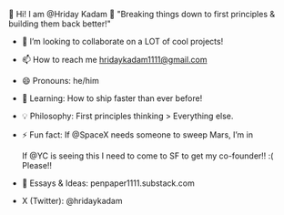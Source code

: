 🚀 Hi! I am @Hriday Kadam 👋
"Breaking things down to first principles & building them back better!"

- 💞️ I’m looking to collaborate on a LOT of cool projects!
- 📫 How to reach me hridaykadam1111@gmail.com 
- 😄 Pronouns: he/him
- 🧠 Learning: How to ship faster than ever before!
- 💡 Philosophy: First principles thinking > Everything else.
- ⚡ Fun fact: If @SpaceX needs someone to sweep Mars, I’m in

  If @YC is seeing this I need to come to SF to get my co-founder!! :( Please!!

 - 📝 Essays & Ideas: penpaper1111.substack.com
- X (Twitter): @hridaykadam

